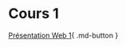 # Cours 1

[Présentation Web 1](https://github.com/tim-montmorency/compendium/edit/main/docs/582-111–web1/Autres/Présentation-Web-1.md){ .md-button }

